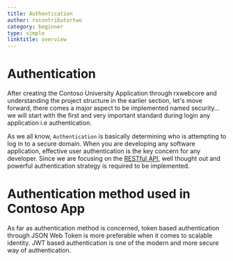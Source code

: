 ```yaml
---
title: Authentication
author: rxcontributortwo
category: beginner
type: simple
linktitle: overview
---
```


# Authentication

After creating the Contoso University Application through rxwebcore and understanding the project structure in the earlier section, let's move forward, there comes a major aspect to be implemented named security... we will start with the first and very important standard during login any application i.e authentication.

As we all know, `Authentication` is basically determining who is attempting to log in to a secure domain. When you are developing any software application, effective user authentication is the key concern for any developer. Since we are focusing on the <a class="redirect-link" href="https://restfulapi.net/">RESTful API</a>, well thought out and powerful authentication strategy is required to be implemented.

# Authentication method used in Contoso App

As far as authentication method is concerned, token based authentication through JSON Web Token is more preferable when it comes to scalable identity. JWT based authentication is one of the modern and more secure way of authentication. 

